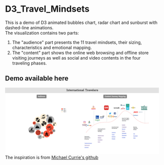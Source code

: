 # D3_Travel_Mindsets
This is a demo of D3 animated bubbles chart, radar chart and sunburst with dashed-line animations.   
The visualization contains two parts:  
1. The "audience" part presents the 11 travel mindsets, their sizing, characteristics and emotional mapping.   
2. The "content" part shows the online web browsing and offline store visiting journeys as well as social and video contents in the four traveling phases. 

## Demo available here
[![Demo](D3.png)](http://bbdo-mktingscience-dev.s3-website-us-east-1.amazonaws.com/Visa_Audience_Pathing/intro.html)
The inspiration is from [Michael Currie's github](https://github.com/MichaelCurrie/bubble_chart)
